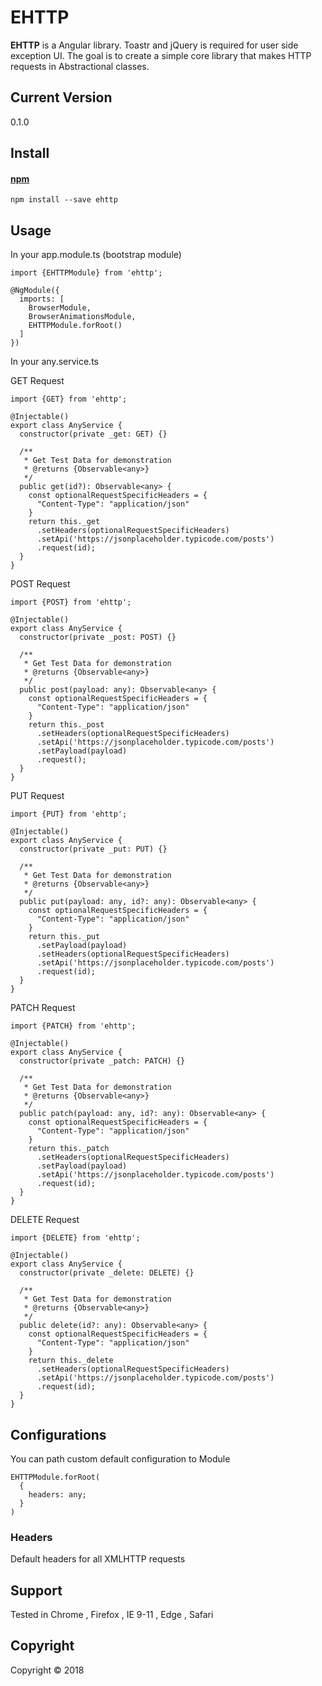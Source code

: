 # EHTTP
**EHTTP** is a Angular library. Toastr and jQuery is required for user side exception UI. The goal is to create a simple core library that makes HTTP requests in Abstractional classes.

## Current Version
0.1.0

## Install

#### [npm](https://www.npmjs.com/package/toastr)
```
npm install --save ehttp
```
## Usage
In your app.module.ts (bootstrap module)
```
import {EHTTPModule} from 'ehttp';
```
```
@NgModule({
  imports: [
    BrowserModule,
    BrowserAnimationsModule,
    EHTTPModule.forRoot()
  ]
})
```

In your any.service.ts 

GET Request
```
import {GET} from 'ehttp';

@Injectable()
export class AnyService {
  constructor(private _get: GET) {}

  /**
   * Get Test Data for demonstration
   * @returns {Observable<any>}
   */
  public get(id?): Observable<any> {
    const optionalRequestSpecificHeaders = {
      "Content-Type": "application/json"
    }
    return this._get
      .setHeaders(optionalRequestSpecificHeaders)
      .setApi('https://jsonplaceholder.typicode.com/posts')
      .request(id);
  }
}
```
POST Request
```
import {POST} from 'ehttp';

@Injectable()
export class AnyService {
  constructor(private _post: POST) {}

  /**
   * Get Test Data for demonstration
   * @returns {Observable<any>}
   */
  public post(payload: any): Observable<any> {
    const optionalRequestSpecificHeaders = {
      "Content-Type": "application/json"
    }
    return this._post
      .setHeaders(optionalRequestSpecificHeaders)
      .setApi('https://jsonplaceholder.typicode.com/posts')
      .setPayload(payload)
      .request();
  }
}
```
PUT Request
```
import {PUT} from 'ehttp';

@Injectable()
export class AnyService {
  constructor(private _put: PUT) {}

  /**
   * Get Test Data for demonstration
   * @returns {Observable<any>}
   */
  public put(payload: any, id?: any): Observable<any> {
    const optionalRequestSpecificHeaders = {
      "Content-Type": "application/json"
    }
    return this._put
      .setPayload(payload)
      .setHeaders(optionalRequestSpecificHeaders)
      .setApi('https://jsonplaceholder.typicode.com/posts')
      .request(id);
  }
}
```
PATCH Request
```
import {PATCH} from 'ehttp';

@Injectable()
export class AnyService {
  constructor(private _patch: PATCH) {}

  /**
   * Get Test Data for demonstration
   * @returns {Observable<any>}
   */
  public patch(payload: any, id?: any): Observable<any> {
    const optionalRequestSpecificHeaders = {
      "Content-Type": "application/json"
    }
    return this._patch
      .setHeaders(optionalRequestSpecificHeaders)
      .setPayload(payload)
      .setApi('https://jsonplaceholder.typicode.com/posts')
      .request(id);
  }
}
```
DELETE Request
```
import {DELETE} from 'ehttp';

@Injectable()
export class AnyService {
  constructor(private _delete: DELETE) {}

  /**
   * Get Test Data for demonstration
   * @returns {Observable<any>}
   */
  public delete(id?: any): Observable<any> {
    const optionalRequestSpecificHeaders = {
      "Content-Type": "application/json"
    }
    return this._delete
      .setHeaders(optionalRequestSpecificHeaders)
      .setApi('https://jsonplaceholder.typicode.com/posts')
      .request(id);
  }
}
```

## Configurations
You can path custom default configuration to Module
```
EHTTPModule.forRoot(
  {
    headers: any;
  }
)
```
### Headers
Default headers for all XMLHTTP requests

## Support
Tested in Chrome , Firefox , IE 9-11 , Edge , Safari

## Copyright
Copyright © 2018

